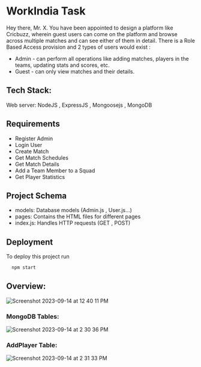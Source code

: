 # WorkIndia Task
Hey there, Mr. X. You have been appointed to design a platform like Cricbuzz, wherein guest users can come on the platform and browse across multiple matches and can see either of them in detail.
There is a Role Based Access provision and 2 types of users would exist :
* Admin - can perform all operations like adding matches, players in the teams, updating stats and scores, etc.
* Guest - can only view matches and their details.

## Tech Stack:
Web server: NodeJS , ExpressJS , Mongoosejs , MongoDB

## Requirements
* Register Admin
* Login User
* Create Match
* Get Match Schedules
* Get Match Details
* Add a Team Member to a Squad
* Get Player Statistics

## Project Schema
* models: Database models (Admin.js , User.js...)
* pages: Contains the HTML files for different pages
* index.js: Handles HTTP requests (GET , POST)


## Deployment

To deploy this project run

```bash
  npm start
```



## Overview:
![Screenshot 2023-09-14 at 12 40 11 PM](https://github.com/pujjj/WorkIndia/assets/97466150/034aa58f-f427-4e0f-8f2b-7a9fea943b8b)

### MongoDB Tables:
![Screenshot 2023-09-14 at 2 30 36 PM](https://github.com/pujjj/WorkIndia/assets/97466150/773bf467-e3f5-4c11-a06c-122a88ae99ca)

### AddPlayer Table:
![Screenshot 2023-09-14 at 2 31 33 PM](https://github.com/pujjj/WorkIndia/assets/97466150/89722ef0-130e-4905-a1eb-cb530a2f61ae)
